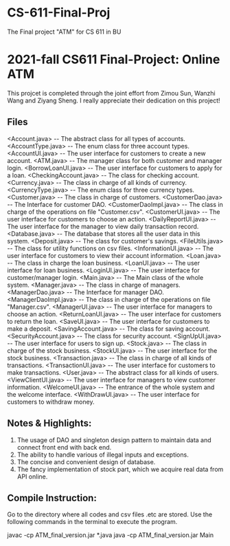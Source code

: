 # CS-611-Final-Proj
The Final project "ATM" for CS 611 in BU

# 2021-fall CS611 Final-Project: Online ATM #
This projcet is completed through the joint effort from Zimou Sun, Wanzhi Wang and Ziyang Sheng. 
I really appreciate their dedication on this project!

Files
-------------------------------------------------------------------------------------------------
<Account.java> -- The abstract class for all types of accounts.
<AccountType.java> -- The enum class for three account types.
<AccountUI.java> -- The user interface for customers to create a new account.
<ATM.java> -- The manager class for both customer and manager login.
<BorrowLoanUI.java> -- The user interface for customers to apply for a loan.
<CheckingAccount.java> -- The class for checking account.
<Currency.java> -- The class in charge of all kinds of currency.
<CurrencyType.java> -- The enum class for three currency types.
<Customer.java> -- The class in charge of customers.
<CustomerDao.java> -- The Interface for customer DAO.
<CustomerDaoImpl.java> -- The class in charge of the operations on file "Customer.csv".
<CustomerUI.java> -- The user interface for customers to choose an action.
<DailyReportUI.java> -- The user interface for the manager to view daily transaction record.
<Database.java> -- The database that stores all the user data in this system.
<Deposit.java> -- The class for customer's savings.
<FileUtils.java> -- The class for utility functions on csv files.
<InformationUI.java> -- The user interface for customers to view their account information.
<Loan.java> -- The class in charge the loan business.
<LoanUI.java> -- The user interface for loan business.
<LoginUI.java> -- The user interface for customer/manager login.
<Main.java> -- The Main class of the whole system.
<Manager.java> -- The class in charge of managers.
<ManagerDao.java> -- The Interface for manager DAO.
<ManagerDaoImpl.java> -- The class in charge of the operations on file "Manager.csv".
<ManagerUI.java> -- The user interface for managers to choose an action.
<ReturnLoanUI.java> -- The user interface for customers to return the loan.
<SaveUI.java> -- The user interface for customers to make a deposit.
<SavingAccount.java> -- The class for saving account.
<SecurityAccount.java> -- The class for security account.
<SignUpUI.java> -- The user interface for users to sign up.
<Stock.java> -- The class in charge of the stock business.
<StockUI.java> -- The user interface for the stock business.
<Transaction.java> -- The class in charge of all kinds of transactions.
<TransactionUI.java> -- The user interface for customers to make transactions.
<User.java> -- The abstract class for all kinds of users.
<ViewClientUI.java> -- The user interface for managers to view customer information.
<WelcomeUI.java> -- The entrance of the whole system and the welcome interface.
<WithDrawUI.java> -- The user interface for customers to withdraw money.



Notes & Highlights:
-------------------------------------------------------------------------------------------------
1. The usage of DAO and singleton design pattern to maintain data and connect front end with back end.
2. The ability to handle various of illegal inputs and exceptions.
3. The concise and convenient design of database.
4. The fancy implementation of stock part, which we acquire real data from API online.


Compile Instruction:
-------------------------------------------------------------------------------------------------
Go to the directory where all codes and csv files .etc are stored.
Use the following commands in the terminal to execute the program.

javac -cp ATM_final_version.jar *.java
java -cp ATM_final_version.jar  Main



















